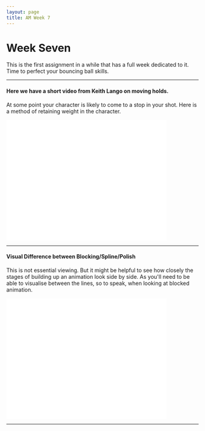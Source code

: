 ```yaml
---
layout: page
title: AM Week 7
---
```


# Week Seven

This is the first assignment in a while that has a full week dedicated to it. Time to perfect your bouncing ball skills.

----

#### Here we have a short video from Keith Lango on moving holds.

At some point your character is likely to come to a stop in your shot. Here is a method of retaining weight in the character.

<div class="js-video [vimeo, widescreen]"><iframe width="420" height="315" src="//www.youtube-nocookie.com/embed/4tH21VQmgFw?rel=0" frameborder="0" allowfullscreen></iframe></div>

----

#### Visual Difference between Blocking/Spline/Polish

This is not essential viewing. But it might be helpful to see how closely the stages of building up an animation look side by side. As you'll need to be able to visualise between the lines, so to speak, when looking at blocked animation.

<div class="js-video [vimeo, widescreen]"><iframe width="420" height="315" src="//www.youtube-nocookie.com/embed/cnvMPDPwjGY?rel=0" frameborder="0" allowfullscreen></iframe></div>

----